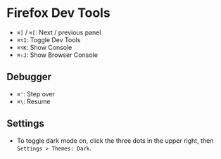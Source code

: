 # Firefox Dev Tools

- `⌘]` / `⌘[`: Next / previous panel
- `⌘⌥I`: Toggle Dev Tools
- `⌘⌥K`: Show Console
- `⌘⇧J`: Show Browser Console

## Debugger

- `⌘'`: Step over
- `⌘\`: Resume

## Settings

- To toggle dark mode on, click the three dots in the upper right, then `Settings > Themes: Dark`.
